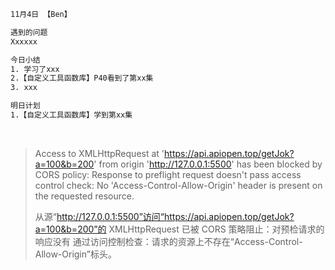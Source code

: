 ```html
11月4日 【Ben】

遇到的问题
Xxxxxx

今日小结
1. 学习了xxx
2.【自定义工具函数库】P40看到了第xx集
3. xxx

明日计划
1.【自定义工具函数库】学到第xx集
```

​	

> Access to XMLHttpRequest at 'https://api.apiopen.top/getJok?a=100&b=200' from origin 'http://127.0.0.1:5500' has been blocked by CORS policy: Response to preflight request doesn't pass access control check: No 'Access-Control-Allow-Origin' header is present on the requested resource.
>
> 
>
> 从源“http://127.0.0.1:5500”访问“https://api.apiopen.top/getJok?a=100&b=200”的 XMLHttpRequest 已被 CORS 策略阻止：对预检请求的响应没有 通过访问控制检查：请求的资源上不存在“Access-Control-Allow-Origin”标头。

